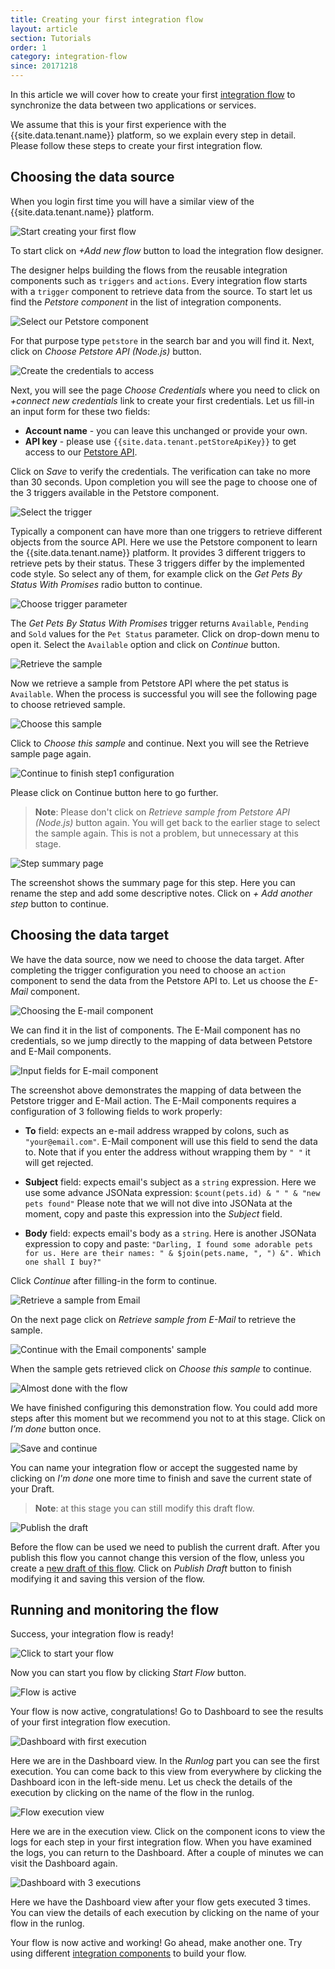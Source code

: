 ```yaml
---
title: Creating your first integration flow
layout: article
section: Tutorials
order: 1
category: integration-flow
since: 20171218
---
```


In this article we will cover how to create your first [integration flow](integration-flow)
to synchronize the data between two applications or services.

We assume that this is your first experience with the {{site.data.tenant.name}}
platform, so we explain every step in detail. Please follow these steps to create
your first integration flow.

## Choosing the data source

When you login first time you will have a similar view of the {{site.data.tenant.name}} platform.

![Start creating your first flow](/assets/img/getting-started/first-flow/getting-started-flow-001.png "Start creating your first flow")

To start click on *+Add new flow* button to load the integration flow designer.

The designer helps building the flows from the reusable integration components
such as `triggers` and `actions`. Every integration flow starts with a `trigger`
component to retrieve data from the source. To start let us find the
*Petstore component* in the list of integration components.

![Select our Petstore component](/assets/img/getting-started/first-flow/getting-started-flow-002.png "Select our Petstore component")

For that purpose type `petstore` in the search bar and you will find it. Next,
click on *Choose Petstore API (Node.js)* button.

![Create the credentials to access](/assets/img/getting-started/first-flow/getting-started-flow-003.png "Create the credentials to access")

Next, you will see the page *Choose Credentials* where you need to click on
*+connect new credentials* link to create your first credentials. Let us fill-in
an input form for these two fields:
*   **Account name** - you can leave this unchanged or provide your own.
*   **API key** - please use `{{site.data.tenant.petStoreApiKey}}` to get access to our [Petstore API]({{site.data.tenant.petStoreDocs}}).

Click on *Save* to verify the credentials. The verification can take no more than
30 seconds. Upon completion you will see the page to choose one of the 3 triggers
available in the Petstore component.

![Select the trigger](/assets/img/getting-started/first-flow/getting-started-flow-004.png "Select the trigger")

Typically a component can have more than one triggers to retrieve different
objects from the source API. Here we use the Petstore component to learn the
{{site.data.tenant.name}} platform. It provides 3 different triggers to retrieve
pets by their status. These 3 triggers differ by the implemented code style. So
select any of them, for example click on the *Get Pets By Status With Promises*
radio button to continue.

![Choose trigger parameter](/assets/img/getting-started/first-flow/getting-started-flow-005.png "Choose trigger parameter")

The *Get Pets By Status With Promises* trigger returns `Available`, `Pending` and
`Sold` values for the `Pet Status` parameter. Click on drop-down menu to open it.
Select the `Available` option and click on *Continue* button.

![Retrieve the sample](/assets/img/getting-started/first-flow/getting-started-flow-006.png "Retrieve the sample")

Now we retrieve a sample from Petstore API where the pet status is `Available`.
When the process is successful you will see the following page to choose retrieved sample.

![Choose this sample](/assets/img/getting-started/first-flow/getting-started-flow-007.png "Choose this sample")

Click to *Choose this sample* and continue. Next you will see the Retrieve sample page again.

![Continue to finish step1 configuration](/assets/img/getting-started/first-flow/getting-started-flow-008.png "Continue to finish step1 configuration")

Please click on Continue button here to go further.

> **Note**: Please don't click on *Retrieve sample from Petstore API (Node.js)*
> button again. You will get back to the earlier stage to select the sample again.
> This is not a problem, but unnecessary at this stage.

![Step summary page](/assets/img/getting-started/first-flow/getting-started-flow-009.png "Step summary page")

The screenshot shows the summary page for this step. Here you can rename the step
and add some descriptive notes. Click on *+ Add another step* button to continue.

## Choosing the data target

We have the data source, now we need to choose the data target. After completing
the trigger configuration you need to choose an `action` component to send the
data from the Petstore API to. Let us choose the *E-Mail* component.

![Choosing the E-mail component](/assets/img/getting-started/first-flow/getting-started-flow-010.png "Choosing the E-mail component")

We can find it in the list of components. The E-Mail component has no credentials,
so we jump directly to the mapping of data between Petstore and E-Mail components.

![Input fields for E-mail component](/assets/img/getting-started/first-flow/getting-started-flow-011.png "Input fields for E-mail component")

The screenshot above demonstrates the mapping of data between the Petstore trigger
and E-Mail action. The E-Mail components requires a configuration of 3 following
fields to work properly:

*   **To** field: expects an e-mail address wrapped by colons, such as `"your@email.com"`. E-Mail component will use this field to send the data to. Note that if you enter the address without wrapping them by `" "` it will get rejected.

*   **Subject** field: expects email's subject as a `string` expression. Here we use some advance JSONata expression: `$count(pets.id) & " " & "new pets found"`
Please note that we will not dive into JSONata at the moment, copy and paste this expression into the *Subject* field.

*   **Body** field: expects email's body as a `string`. Here is another JSONata expression to copy and paste:
``
"Darling, I found some adorable pets for us. Here are their names: " & $join(pets.name, ", ") &". Which one shall I buy?"
``

Click *Continue* after filling-in the form to continue.

![Retrieve a sample from Email](/assets/img/getting-started/first-flow/getting-started-flow-012.png "Retrieve a sample from Email")

On the next page click on *Retrieve sample from E-Mail* to retrieve the sample.

![Continue with the Email components' sample](/assets/img/getting-started/first-flow/getting-started-flow-013.png "Continue with the Email components' sample")

When the sample gets retrieved click on *Choose this sample* to continue.

![Almost done with the flow](/assets/img/getting-started/first-flow/getting-started-flow-014.png "Almost done with the flow")

We have finished configuring this demonstration flow. You could add more steps
after this moment but we recommend you not to at this stage. Click on *I’m done*
button once.

![Save and continue](/assets/img/getting-started/first-flow/getting-started-flow-015.png "Save and continue")

You can name your integration flow or accept the suggested name by clicking on
*I'm done* one more time to finish and save the current state of your Draft.

> **Note**: at this stage you can still modify this draft flow.

![Publish the draft](/assets/img/getting-started/first-flow/getting-started-flow-016.png "Publish the draft")

Before the flow can be used we need to publish the current draft. After you
publish this flow you cannot change this version of the flow, unless you create a
[new draft of this flow](/integrator-guide/managing-flow-history). Click on *Publish Draft*
button to finish modifying it and saving this version of the flow.

## Running and monitoring the flow

Success, your integration flow is ready!

![Click to start your flow](/assets/img/getting-started/first-flow/getting-started-flow-017.png "Click to start your flow")

Now you can start you flow by clicking *Start Flow* button.

![Flow is active](/assets/img/getting-started/first-flow/getting-started-flow-018.png "Flow is active")

Your flow is now active, congratulations! Go to Dashboard to see the results of
your first integration flow execution.

![Dashboard with first execution](/assets/img/getting-started/first-flow/getting-started-flow-019.png "Dashboard with first execution")

Here we are in the Dashboard view. In the *Runlog* part you can see the first
execution. You can come back to this view from everywhere by clicking the Dashboard
icon in the left-side menu. Let us check the details of the execution by clicking
on the name of the flow in the runlog.

![Flow execution view](/assets/img/getting-started/first-flow/getting-started-flow-020.png "Flow execution view")

Here we are in the execution view. Click on the component icons to view the logs
for each step in your first integration flow. When you have examined the logs, you
can return to the Dashboard. After a couple of minutes we can visit the Dashboard again.

![Dashboard with 3 executions](/assets/img/getting-started/first-flow/getting-started-flow-021.png "Dashboard with 3 executions")

Here we have the Dashboard view after your flow gets executed 3 times. You can
view the details of each execution by clicking on the name of your flow in the runlog.

Your flow is now active and working! Go ahead, make another one. Try using different [integration components](integration-component) to build your flow.
